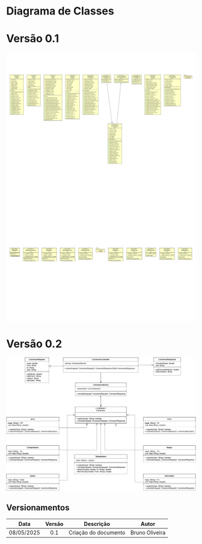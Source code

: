 # Diagrama de Classes

# Versão 0.1

![Diagrama de Classes 0.1](../images/UMLconversorDeMedidas_pages-to-jpg-0001.jpg)
![Diagrama de Classes 0.1](../images/UMLconversorDeMedidas_pages-to-jpg-0002.jpg)

# Versão 0.2

![Diagrama de Classes 0.2](../images/Diagrama%20de%20Classes.png)

## Versionamentos

|    Data    | Versão |      Descrição       |     Autor      |
| :--------: | :----: | :------------------: | :------------: |
| 08/05/2025 |  0.1   | Criação do documento | Bruno Oliveira |
